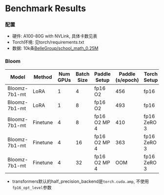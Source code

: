 # Benchmark Results

### 配置

- 硬件: A100-80G with NVLink, 具体卡数见表
- Torch环境: 见torch/requirements.txt
- 数据: 10k条[BelleGroup/school_math_0.25M](https://huggingface.co/datasets/BelleGroup/school_math_0.25M/tree/main)

### Bloom

| Model         | Method   | Num GPUs | Batch Size | Paddle Setup | Paddle (s/epoch) | Torch Setup | Torch (s/epoch) | Delta |
|---------------|----------|----------|------------|--------------|------------------|-------------|-----------------|-------|
| Bloomz-7b1-mt | LoRA     | 1        | 4          | fp16 O2      | 456              | fp16        | 602             | -24%  |
| Bloomz-7b1-mt | LoRA     | 1        | 8          | fp16 O2      | 493              | fp16        | 596             | -18%  |
| Bloomz-7b1-mt | Finetune | 4        | 8          | fp16 O2 MP 4 | 410              | fp16 ZeRO 3 | 709             | -42%  |
| Bloomz-7b1-mt | Finetune | 4        | 16         | fp16 O2 MP 4 | 363              | fp16 ZeRO 3 | 421             | -14%  |
| Bloomz-7b1-mt | Finetune | 4        | 32         | fp16 O2 MP 4 | OOM              | fp16 ZeRO 3 | 324             | N/A   |

* transformers默认的half_precision_backend是`torch.cuda.amp`, 不使用`fp16_opt_level`参数
